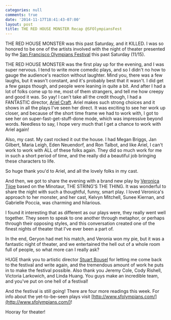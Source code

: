 ```yaml
---
categories: null
comments: true
date: '2014-11-17T18:41:43-07:00'
layout: post
title: THE RED HOUSE MONSTER Recap @SFOlympiansFest
---
```


THE RED HOUSE MONSTER was this past Saturday, and it KILLED. I was so honored to be one of the artists involved with the night of theater presented by the [San Francisco Olympians Festival](http://www.sfolympians.com/) this past Saturday (11/15). 

THE RED HOUSE MONSTER was the first play up for the evening, and I was super nervous. I tend to write more comedic plays, and so I didn't no how to gauge the audience's reaction without laughter. Mind you, there was a few laughs, but it wasn't constant, and it's probably best that it wasn't. I did get a few gasps though, and people were leaning in quite a bit. And after I had a lot of folks come up to me, most of them strangers, and tell me how creepy and good it was. So yay! I can't take all the credit though, I had a FANTASTIC director, [Ariel Craft](http://www.btabtheatreco.org/about). Ariel makes such strong choices and it shows in all the plays I've seen her direct. It was exciting to see her work up closer, and because of the short time frame we had to work with, I got to see her on super-fast-get-stuff-done mode, which was impressive beyond words. Needless to say, I hope very much that I get a chance to work with Ariel again!

Also, my cast. My cast rocked it out the house. I had Megan Briggs, Jan Gilbert, Maria Leigh, Eden Neuendorf, and Ron Talbot, and like Ariel, I can't work to work with ALL of these folks again. They did so much work for me in such a short period of time, and the really did a beautiful job bringing these characters to life.

So huge thank you'd to Ariel, and all the lovely folks in my cast. 

And then, we got to share the evening with a brand new play by [Veronica Tjioe](http://www.sfolympians.com/?page_id=1844) based on the Minotaur, THE STRING'S THE THING. It was wonderful to share the night with such a thoughtful, funny, smart play. I loved Veronica's approach to her monster, and her cast, Kelvyn Mitchell, Sunee Kiernan, and Gabrielle Poccia, was charming and hilarious. 

I found it interesting that as different as our plays were, they really went well together. They seem to speak to one another through metaphor, or perhaps through their opposing styles, and this conversation created one of the finest nights of theater that I've ever been a part of. 

In the end, Geryon had met his match, and Veronia won my pie, but it was a fantastic night of theater, and we entertained the hell out of a whole room full of people, so what more can I really ask?

HUGE thank you to artistic director [Stuart Bousel](http://www.horrorunspeakable.com/) for letting me come back to the festival and write again, and the tremendous amount of work he puts in to make the festival possible. Also thank you Jeremy Cole, Cody Rishell, Victoria Larkowich, and Linda Huang. You guys make an incredible team, and you've put on one hell of a festival!

And the festival is still going! There are four more readings this week. For info about the yet-to-be-seen plays visit [http://www.sfolympians.com/](http://www.sfolympians.com/)! 

Hooray for theater!